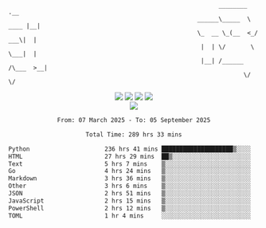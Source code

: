 ```
                                                           ________        .__ 
                                                     ______\_____  \  ____ |__|
                                                     \_  __ \_(__  <_/ ___\|  |
                                                      |  | \/       \  \___|  |
                                                      |__| /______  /\___  >__|
                                                                  \/     \/    
```

<div align="center">
  <img src="https://komarev.com/ghpvc/?username=r3ci&label=Profile%20views&color=000000&style=for-the-badge"/>
  <img src="https://img.shields.io/github/followers/R3CI?color=black&style=for-the-badge&logo=github&label=Follows"/>
  <img src="https://img.shields.io/github/stars/R3CI?color=black&style=for-the-badge&logo=github&label=Stars"/>
 
  <img src="https://github-widgetbox.vercel.app/api/profile?username=R3CI&data=followers,repositories,stars,commits&theme=rgb">
  <br>

  <img src="https://github-widgetbox.vercel.app/api/skills?languages=python,go,json&theme=rgb&includeNames=true">
  <br>
  
</p>

<!--START_SECTION:waka-->

```txt
From: 07 March 2025 - To: 05 September 2025

Total Time: 289 hrs 33 mins

Python                     236 hrs 41 mins ████████████████████▒░░░░   80.88 %
HTML                       27 hrs 29 mins  ██▒░░░░░░░░░░░░░░░░░░░░░░   09.40 %
Text                       5 hrs 7 mins    ▒░░░░░░░░░░░░░░░░░░░░░░░░   01.75 %
Go                         4 hrs 24 mins   ▒░░░░░░░░░░░░░░░░░░░░░░░░   01.50 %
Markdown                   3 hrs 36 mins   ▒░░░░░░░░░░░░░░░░░░░░░░░░   01.24 %
Other                      3 hrs 6 mins    ▒░░░░░░░░░░░░░░░░░░░░░░░░   01.06 %
JSON                       2 hrs 51 mins   ▒░░░░░░░░░░░░░░░░░░░░░░░░   00.98 %
JavaScript                 2 hrs 15 mins   ▒░░░░░░░░░░░░░░░░░░░░░░░░   00.77 %
PowerShell                 2 hrs 12 mins   ▒░░░░░░░░░░░░░░░░░░░░░░░░   00.75 %
TOML                       1 hr 4 mins     ░░░░░░░░░░░░░░░░░░░░░░░░░   00.37 %
```

<!--END_SECTION:waka-->

